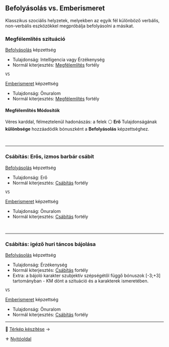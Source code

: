 ## Befolyásolás vs. Emberismeret

Klasszikus szociális helyzetek, melyekben az egyik fél különböző verbális, non-verbális eszközökkel megpróbálja befolyásolni a másikat.

### Megfélemlítés szituáció

[Befolyásolás](kepzettsegek.primer.altalanos/befolyasolas.md) képzettség
- Tulajdonság: Intelligencia vagy Érzékenység
- Normál kiterjesztés: [Megfélemlítés](fortelyok.szabad/megfelemlites.md) fortély

`VS`

[Emberismeret](kepzettsegek.primer.altalanos/emberismeret.md) képzettség
- Tulajdonság: Önuralom
- Normál kiterjesztés: [Megfélemlítés](fortelyok.szabad/megfelemlites.md) fortély

#### Megfélemlítés Módosítók

Véres karddal, félmeztelenül hadonászás: a felek ⚪ **Erő** Tulajdonságának **különbsége** hozzáadódik bónuszként a **Befolyásolás** képzettséghez.

<br />

---
### Csábítás: Erős, izmos barbár csábít

[Befolyásolás](kepzettsegek.primer.altalanos/befolyasolas.md) képzettség
- Tulajdonság: Erő
- Normál kiterjesztés: [Csábítás](fortelyok.szabad/csabitas.md) fortély

`VS`

[Emberismeret](kepzettsegek.primer.altalanos/emberismeret.md) képzettség
- Tulajdonság: Önuralom
- Normál kiterjesztés: [Csábítás](fortelyok.szabad/csabitas.md) fortély

<br />

---
### Csábítás: igéző huri táncos bájolása

[Befolyásolás](kepzettsegek.primer.altalanos/befolyasolas.md) képzettség
- Tulajdonság: Érzékenység
- Normál kiterjesztés: [Csábítás](fortelyok.szabad/csabitas.md) fortély
- Extra: a bájoló karakter szubjektív szépségétől függő bónuszok [-3;+3] tartományban - KM dönt a szituáció és a karakterek ismeretében.

`VS`

[Emberismeret](kepzettsegek.primer.altalanos/emberismeret.md) képzettség
- Tulajdonság: Önuralom
- Normál kiterjesztés: [Csábítás](fortelyok.szabad/csabitas.md) fortély

---

🔗 [Térkép készítése](155_terkep_keszitese.md) →

⚜️ [Nyitóoldal](start.md#15-szitu%C3%A1ci%C3%B3k)
